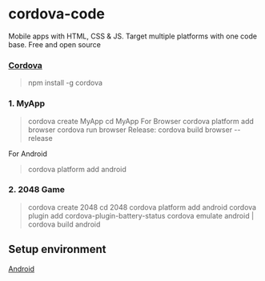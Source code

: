 # cordova-code
Mobile apps with HTML, CSS &amp; JS.  Target multiple platforms with one code base.  Free and open source


### [Cordova](https://cordova.apache.org/)

> npm install -g cordova

### 1. MyApp
> cordova create MyApp
> cd MyApp 
For Browser
> cordova platform add browser
> cordova run browser
Release:
>cordova build browser --release

For Android
> cordova platform add android

### 2. 2048 Game
> cordova create 2048
> cd 2048
> cordova platform add android
> cordova plugin add cordova-plugin-battery-status
> cordova emulate android | cordova build android

## Setup environment
[Android](https://cordova.apache.org/docs/en/12.x/guide/platforms/android/index.html)